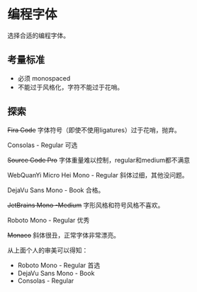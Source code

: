 # 编程字体

选择合适的编程字体。



## 考量标准

- 必须 monospaced
- 不能过于风格化，字符不能过于花哨。



## 探索

~~Fira Code~~ 字体符号（即使不使用ligatures）过于花哨，抛弃。

Consolas - Regular 可选

~~Source Code Pro~~ 字体重量难以控制，regular和medium都不满意

WebQuanYi Micro Hei Mono - Regular 斜体过细，其他没问题。

DejaVu Sans Mono - Book 合格。

~~JetBrains Mono -Medium~~ 字形风格和符号风格不喜欢。

Roboto Mono - Regular 优秀

~~Monaco~~ 斜体很丑，正常字体非常漂亮。



从上面个人的审美可以得知：

- Roboto Mono - Regular 首选
- DejaVu Sans Mono - Book 
- Consolas - Regular 